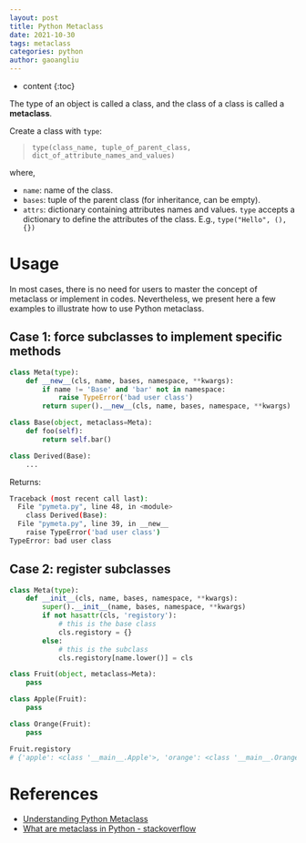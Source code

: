 ```yaml
---
layout: post
title: Python Metaclass
date: 2021-10-30
tags: metaclass
categories: python
author: gaoangliu
---
```

* content
{:toc}




The type of an object is called a class, and the class of a class is called a **metaclass**.




Create a class with `type`:
> `type(class_name, tuple_of_parent_class, dict_of_attribute_names_and_values)`

where, 
- `name`: name of the class.
- `bases`: tuple of the parent class (for inheritance, can be empty).
- `attrs`: dictionary containing attributes names and values. `type` accepts a dictionary to define the attributes of the class.
E.g., `type("Hello", (), {})`


# Usage
In most cases, there is no need for users to master the concept of metaclass or implement in codes. Nevertheless, we present here a few examples to illustrate how to use Python metaclass.

## Case 1: force subclasses to implement specific methods
```python
class Meta(type):
    def __new__(cls, name, bases, namespace, **kwargs):
        if name != 'Base' and 'bar' not in namespace:
            raise TypeError('bad user class')
        return super().__new__(cls, name, bases, namespace, **kwargs)

class Base(object, metaclass=Meta):
    def foo(self):
        return self.bar()

class Derived(Base):
    ...
```
Returns:
```bash
Traceback (most recent call last):
  File "pymeta.py", line 48, in <module>
    class Derived(Base):
  File "pymeta.py", line 39, in __new__
    raise TypeError('bad user class')
TypeError: bad user class
```

## Case 2: register subclasses
```python
class Meta(type):
    def __init__(cls, name, bases, namespace, **kwargs):
        super().__init__(name, bases, namespace, **kwargs)
        if not hasattr(cls, 'registory'):
            # this is the base class
            cls.registory = {}
        else:
            # this is the subclass
            cls.registory[name.lower()] = cls

class Fruit(object, metaclass=Meta):
    pass

class Apple(Fruit):
    pass

class Orange(Fruit):
    pass

Fruit.registory 
# {'apple': <class '__main__.Apple'>, 'orange': <class '__main__.Orange'>}
```



# References
- [Understanding Python Metaclass](https://lotabout.me/2018/Understanding-Python-MetaClass/)
- [What are metaclass in Python - stackoverflow](https://stackoverflow.com/questions/100003/what-are-metaclasses-in-python)